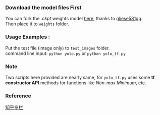 ### Download the model files First
You can fork the *.ckpt* weights model [here](https://drive.google.com/file/d/0B2JbaJSrWLpza08yS2FSUnV2dlE/view?usp=sharing), thanks to [gliese581gg](https://github.com/gliese581gg/YOLO_tensorflow).   
Then place it to `weights` folder.    


### Usage Examples :
Put the test file (image only) to `test_images` folder.   
 command line input: `python yolo.py` or `python yolo_tf.py`    


### Note
Two scripts here provided are nearly same, for `yolo_tf.py` uses some **tf constructor API** methods for functions like *Non-max Minimum*, etc. 


### Reference
[知乎专栏](https://zhuanlan.zhihu.com/p/32525231)
